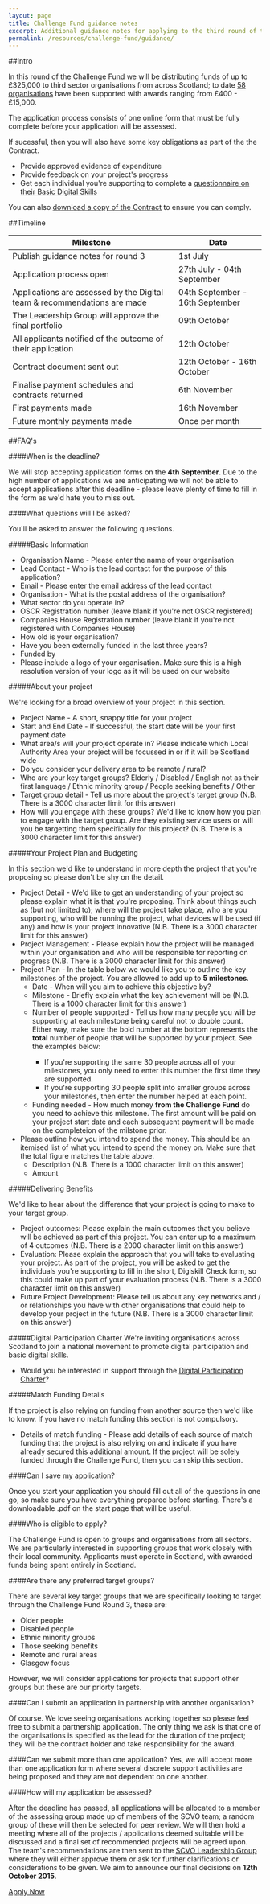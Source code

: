 ```yaml
---
layout: page
title: Challenge Fund guidance notes
excerpt: Additional guidance notes for applying to the third round of the Digital Participation Challenge Fund which is supporting digital inclusion projects across Scotland.
permalink: /resources/challenge-fund/guidance/
---
```

 
##Intro
 
In this round of the Challenge Fund we will be distributing funds of up to £325,000 to third sector organisations from across Scotland; to date <a href="/projects">58 organisations</a> have been supported with awards ranging from £400 - £15,000.

The application process consists of one online form that must be fully complete before your application will be assessed.

If sucessful, then you will also have some key obligations as part of the the Contract.
  <ul>
  	<li>Provide approved evidence of expenditure</li>
  	<li>Provide feedback on your project's progress</li>
  	<li>Get each individual you're supporting to complete a <a href="/files/BDS-assessment.pdf" target="_blank">questionnaire on their Basic Digital Skills</a></li>
  </ul>

You can also <a href="/files/Challenge Fund Contract.pdf" target="_blank">download a copy of the Contract</a> to ensure you can comply.

##Timeline

<table class="table table-bordered">
<thead>
      <tr>
        <th>Milestone</th>
        <th>Date</th>
      </tr>
    </thead>
    <tbody>
      <tr>
        <td class="col-md-6">Publish guidance notes for round 3</td>
        <td>1st July</td>
      </tr>
      <tr>
      <td class="success col-md-6">Application process open</td>
        <td class="success">27th July - 04th September</td>
      </tr>
                  <tr>
      <td class="col-md-6">Applications are assessed by the Digital team & recommendations are made</td>
        <td>04th September - 16th September</td>
      </tr>
                                <tr>
      <td class="col-md-6">The Leadership Group will approve the final portfolio</td>
        <td>09th October</td>
      </tr>
                                <tr>
      <td class="col-md-6">All applicants notified of the outcome of their application</td>
        <td>12th October</td>
      </tr>
       <tr>
        <td class="col-md-6">Contract document sent out</td>
        <td>12th October - 16th October</td>
      </tr>
      <tr>
      <td class="col-md-6">Finalise payment schedules and contracts returned</td>
        <td>6th November</td>
      </tr>
                  <tr>
      <td class="col-md-6">First payments made</td>
        <td>16th November</td>
      </tr>
                                <tr>
      <td class="col-md-6">Future monthly payments made</td>
        <td>Once per month</td>
      </tr>
      </tbody>
</table>
 
##FAQ's

####When is the deadline?

We will stop accepting application forms on the **4th September**.  Due to the high number of applications we are anticipating we will not be able to accept applications after this deadline - please leave plenty of time to fill in the form as we'd hate you to miss out.

####What questions will I be asked?

You'll be asked to answer the following questions.

#####Basic Information

<ul>
  <li>Organisation Name - Please enter the name of your organisation</li>	
  <li>Lead Contact - Who is the lead contact for the purpose of this application?</li>
  <li>Email - Please enter the email address of the lead contact</li>
  <li>Organisation - What is the postal address of the organisation?</li>
  <li>What sector do you operate in?</li>
  <li>OSCR Registration number (leave blank if you're not OSCR registered)</li>
  <li>Companies House Registration number (leave blank if you're not registered with Companies House)</li>
  <li>How old is your organisation?</li>
  <li>Have you been externally funded in the last three years?</li>
  <li>Funded by</li>
  <li>Please include a logo of your organisation. Make sure this is a high resolution version of your logo as it will be used on our website</li>
</ul>

#####About your project

We're looking for a broad overview of your project in this section.
<ul>
  <li>Project Name - A short, snappy title for your project</li>
  <li>Start and End Date - If successful, the start date will be your first payment date</li>
  <li>What area/s will your project operate in? Please indicate which Local Authority Area your project will be focussed in or if it will be Scotland wide</li>
  <li>Do you consider your delivery area to be remote / rural?</li>
  <li>Who are your key target groups? Elderly / Disabled / English not as their first language / Ethnic minority group / People seeking benefits / Other</li>
  <li>Target group detail - Tell us more about the project's target group (N.B. There is a 3000 character limit for this answer)</li>
  <li>How will you engage with these groups? We'd like to know how you plan to engage with the target group. Are they existing service users or will you be targetting them specifically for this project? (N.B. There is a 3000 character limit for this answer)</li>
</ul>

#####Your Project Plan and Budgeting

In this section we'd like to understand in more depth the project that you're proposing so please don't be shy on the detail.
<ul>
  <li>Project Detail - We'd like to get an understanding of your project so please explain what it is that you're proposing. Think about things such as (but not limited to); where will the project take place, who are you supporting, who will be running the project, what devices will be used (if any) and how is your project innovative (N.B. There is a 3000 character limit for this answer)</li>	
  <li>Project Management - Please explain how the project will be managed within your organisation and who will be responsible for reporting on progress (N.B. There is a 3000 character limit for this answer)</li>
  <li>Project Plan - In the table below we would like you to outline the key milestones of the project. You are allowed to add up to <b>5 milestones</b>.
  	<ul>
  		<li>Date - When will you aim to achieve this objective by?</li>
  		<li>Milestone - Briefly explain what the key achievement will be (N.B. There is a 1000 character limit for this answer)</li>
  		<li>Number of people supported - Tell us how many people you will be supporting at each milestone being careful not to double count. Either way, make sure the bold number at the bottom represents the <b>total</b> number of people that will be supported by your project. See the examples below:</li>
  			<ul>
  			    <li>If you're supporting the same 30 people across all of your milestones, you only need to enter this number the first time they are supported.</li>
  			    <li>If you're supporting 30 people split into smaller groups across your milestones, then enter the number helped at each point.</li>
  			</ul>
  		<li>Funding needed - How much money <b>from the Challenge Fund</b> do you need to achieve this milestone. The first amount will be paid on your project start date and each subsequent payment will be made on the completeion of the milstone prior.</li>
  	</ul>
  </li>
  <li>Please outline how you intend to spend the money. This should be an itemised list of what you intend to spend the money on. Make sure that the total figure matches the table above.
  	<ul>
  	   <li>Description (N.B. There is a 1000 character limit on this answer)</li>
  	   <li>Amount</li>
  	</ul>
  </li>
</ul>

#####Delivering Benefits

We'd like to hear about the difference that your project is going to make to your target group.
<ul>
  <li>Project outcomes: Please explain the main outcomes that you believe will be achieved as part of this project. You can enter up to a maximum of 4 outcomes (N.B. There is a 2000 character limit on this answer)</li>
  <li>Evaluation: Please explain the approach that you will take to evaluating your project. As part of the project, you will be asked to get the individuals you're supporting to fill in the short, Digiskill Check form, so this could make up part of your evaluation process (N.B. There is a 3000 character limit on this answer)</li>
  <li>Future Project Development: Please tell us about any key networks and / or relationships you have with other organisations that could help to develop your project in the future (N.B. There is a 3000 character limit on this answer)</li>
</ul>

#####Digital Participation Charter
We're inviting organisations across Scotland to join a national movement to promote digital participation and basic digital skills.
<ul>
  <li>Would you be interested in support through the <a href="http://digital.scvo.org.uk/charter/">Digital Participation Charter</a>?</li> 
</ul>

#####Match Funding Details

If the project is also relying on funding from another source then we'd like to know. If you have no match funding this section is not compulsory.
<ul>
  <li>Details of match funding - Please add details of each source of match funding that the project is also relying on and indicate if you have already secured this additional amount. If the project will be solely funded through the Challenge Fund, then you can skip this section.</li>
</ul>

####Can I save my application?

Once you start your application you should fill out all of the questions in one go, so make sure you have everything prepared before starting.  There's a downloadable .pdf on the start page that will be useful.
 
####Who is eligible to apply?
  
The Challenge Fund is open to groups and organisations from all sectors. We are particularly interested in supporting groups that work closely with their local community. Applicants must operate in Scotland, with awarded funds being spent entirely in Scotland.  

####Are there any preferred target groups?

There are several key target groups that we are specifically looking to target through the Challenge Fund Round 3, these are:
<ul>
  <li>Older people</li>
  <li>Disabled people</li>
  <li>Ethnic minority groups</li>
  <li>Those seeking benefits</li>
  <li>Remote and rural areas</li>
  <li>Glasgow focus</li>	
</ul>

However, we will consider applications for projects that support other groups but these are our priorty targets.

####Can I submit an application in partnership with another organisation?

Of course.  We love seeing organisations working together so please feel free to submit a partnership application.  The only thing we ask is that one of the organisations is specified as the lead for the duration of the project; they will be the contract holder and take responsibility for the award.
  
####Can we submit more than one application?
Yes, we will accept more than one application form where several discrete support activities are being proposed and they are not dependent on one another.

####How will my application be assessed?

After the deadline has passed, all applications will be allocated to a member of the assessing group made up of members of the SCVO team; a random group of these will then be selected for peer review.  We will then hold a meeting where all of the projects / applications deemed suitable will be discussed and a final set of recommended projects will be agreed upon.  The team's recommendations are then sent to the [SCVO Leadership Group](http://digital.scvo.org.uk/about/board/) where they will either approve them or ask for further clarifications or considerations to be given.  We aim to announce our final decisions on **12th October 2015**.

<a href="/ChallengeFundForms/Forms/Welcome.html" class="btn btn-primary btn-lg">Apply Now</a>
